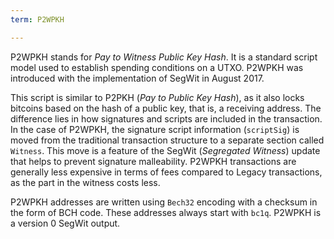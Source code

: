 ```yaml
---
term: P2WPKH

---
```

P2WPKH stands for *Pay to Witness Public Key Hash*. It is a standard script model used to establish spending conditions on a UTXO. P2WPKH was introduced with the implementation of SegWit in August 2017.

This script is similar to P2PKH (*Pay to Public Key Hash*), as it also locks bitcoins based on the hash of a public key, that is, a receiving address. The difference lies in how signatures and scripts are included in the transaction. In the case of P2WPKH, the signature script information (`scriptSig`) is moved from the traditional transaction structure to a separate section called `Witness`. This move is a feature of the SegWit (*Segregated Witness*) update that helps to prevent signature malleability. P2WPKH transactions are generally less expensive in terms of fees compared to Legacy transactions, as the part in the witness costs less.

P2WPKH addresses are written using `Bech32` encoding with a checksum in the form of BCH code. These addresses always start with `bc1q`. P2WPKH is a version 0 SegWit output.